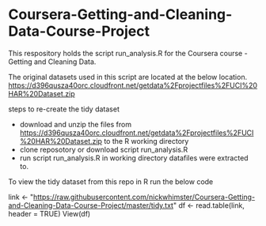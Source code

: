 # Coursera-Getting-and-Cleaning-Data-Course-Project


This respository holds the script run_analysis.R for the Coursera course - Getting and Cleaning Data.


The original datasets used in this script are located at the below location. 
https://d396qusza40orc.cloudfront.net/getdata%2Fprojectfiles%2FUCI%20HAR%20Dataset.zip 


steps to re-create the tidy dataset 

* download and unzip the files from https://d396qusza40orc.cloudfront.net/getdata%2Fprojectfiles%2FUCI%20HAR%20Dataset.zip
  to the R working directory
* clone reposotory or download script run_analysis.R 
* run script run_analysis.R in working directory datafiles were extracted to.

To view the tidy dataset from this repo in R run the below code

link <- "https://raw.githubusercontent.com/nickwhimster/Coursera-Getting-and-Cleaning-Data-Course-Project/master/tidy.txt"
df <- read.table(link, header = TRUE)
View(df)
